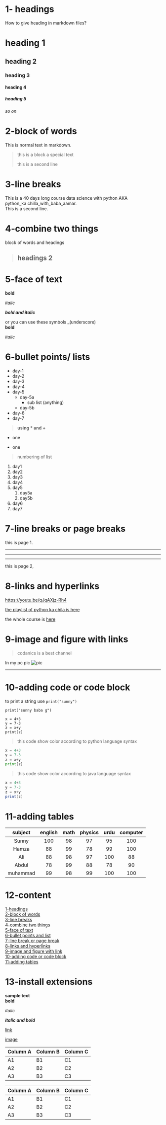 # 1- headings
How to give heading in markdown files?
# heading 1
## heading 2
### heading 3
#### heading 4
##### heading 5
###### so on


# 2-block of words
This is normal text in markdown.

> this is a block a special text
>
> this is a second line

# 3-line breaks
This is a 40 days long course data science with python AKA\
python_ka chilla_with_baba_aamar.\
This is a second line.

# 4-combine two things  
block of words and headings
> ## headings 2

# 5-face of text
**bold**

*italic*

***bold and italic***

or you can use these symbols _(underscore)  
__bold__

_italic_

# 6-bullet points/ lists
- day-1
- day-2
- day-3
- day-4
- day-5
  - day-5a
    - sub list (anything)
  - day-5b
- day-6
- day-7

>__using * and +__
* one
+ one
  

> numbering of list 
1. day1
2. day2
3. day3
4. day4
5. day5
   1. day5a
   2. day5b
6. day6
7. day7
   
# 7-line breaks or page breaks
this is page 1.
___
---
***
this is page 2,

# 8-links and hyperlinks
<https://youtu.be/qJqAXjz-Rh4>

[the playlist of python ka chila is here](https://www.youtube.com/watch?v=QvPekMN4F0w&list=PL9XvIvvVL50HVsu-Ao8NBr0UJSO8O6lBI)

[codanics]:https://codanics.com/courses/python-ka-chilla-for-data-science-40-days-of-python-for-data-science/lesson/markdown-language-crash-course/
the whole course is [here][codanics]

# 9-image and figure with links
>codanics is a best channel 

In my pc pic
![pic](image.png)

<!-- online pic -->

<!-- ![pic2](https://images.app.goo.gl/piHGCZ4QghRFsmUT8) -->

---
# 10-adding code or code block
to print a string use `print("sunny")`

```
print("sunny baba g")
```
```
x = 4+3
y = 7-3
z = x+y
print(z)
```
> this code show color according to python language syntax
```python
x = 4+3
y = 7-3
z = x+y
print(z)
```
> this code show color according to java language syntax
```java
x = 4+3
y = 7-3
z = x+y
print(z)
```

# 11-adding tables
| subject | english | math |physics|urdu|computer|
|:---:|:---------:|:------:|:-------:|:----:|:--------:|
|Sunny|100|98|97|95|100|
|Hamza|88|99|78|99|100|
|Ali|88|98|97|100|88|
|Abdul|78|99|88|78|90|
|muhammad|99|98|99|100|100|


# 12-content
[1-headings](#1--headings)\
[2-block of words](#2-block-of-words)\
[3-line breaks](#3-line-breaks)\
[4-combine two things](#4-combine-two-things)\
[5-face of text](#5-face-of-text)\
[6-bullet points and list](#6-bullet-points-lists)\
[7-line break or page break](#7-line-breaks-or-page-breaks)\
[8-links and hyperlinks](#8-links-and-hyperlinks)\
[9-image and figure with link](#9-image-and-figure-with-links)\
[10-adding code or code block](#10-adding-code-or-code-block)\
[11-adding tables](#11-adding-tables)


# 13-install extensions
**sample text**\
**bold**

_italic_

_**italic and bold**_

[link](https://youtu.be/qJqAXjz-Rh4)

[image](image.png)



Column A | Column B | Column C
---------|----------|---------
 A1 | B1 | C1
 A2 | B2 | C2
 A3 | B3 | C3


Column A | Column B | Column C
---------|----------|---------
 A1 | B1 | C1
 A2 | B2 | C2
 A3 | B3 | C3

